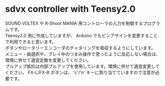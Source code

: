 # sdvx controller with Teensy2.0
SOUND VOLTEX や K-Shoot MANIA 用コントローラの入力を制御するプログラムです。  
Teensy2.0 用に作成していますが、 Arduino でもピンアサインを変更することで利用できると思います。  
ボタンやロータリーエンコーダのチャタリングを吸収するようにしています。  
メニュー・曲選択や、プレイ中のつまみ操作で思ったように反応しない場合は、環境に併せて適宜定数を変更してください。  
プルアップ抵抗は内部プルアップを使用しています。環境に併せて適宜変更してください。
FX-L/FX-R ボタンは、 'c'/'n' キーに割り当てていますので注意が必要です。

